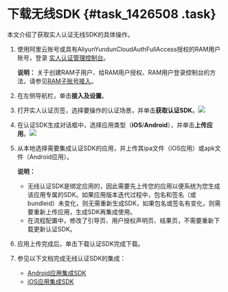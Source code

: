 # 下载无线SDK {#task_1426508 .task}

本文介绍了获取实人认证无线SDK的具体操作。

1.  使用阿里云账号或具有AliyunYundunCloudAuthFullAccess授权的RAM用户账号，登录 [实人认证管理控制台](https://yundunnext.console.aliyun.com/?p=cloudauth#/settings)。 

    **说明：** 关于创建RAM子用户、给RAM用户授权、RAM用户登录控制台的方法，请参见[RAM子账号接入](cn.zh-CN/实人认证/集成指南/服务端接入/RAM子账号接入.md#)。

2.  在左侧导航栏，单击**接入及设置**。
3.  打开实人认证页签，选择要操作的认证场景，并单击**获取认证SDK**。![](http://static-aliyun-doc.oss-cn-hangzhou.aliyuncs.com/assets/img/1135434/156568993353975_zh-CN.png)


4.  在认证SDK生成对话框中，选择应用类型（**iOS**/**Android**），并单击**上传应用**。![](http://static-aliyun-doc.oss-cn-hangzhou.aliyuncs.com/assets/img/1135434/156568993353976_zh-CN.png)


5.  从本地选择需要集成认证SDK的应用，并上传其ipa文件（iOS应用）或apk文件（Android应用）。 

    **说明：** 

    -   无线认证SDK是绑定应用的，因此需要先上传您的应用以便系统为您生成该应用专属的SDK。如果应用版本迭代过程中，包名和签名（或bundleid）未变化，则无需重新生成SDK，如果包名或签名有变化，则需要重新上传应用，生成SDK再集成使用。
    -   在流程配置中，修改了引导页、用户授权声明页、结果页，不需要重新下载更新认证SDK。
6.  应用上传完成后，单击下载认证SDK完成下载。
7.  参见以下文档完成无线认证SDK的集成： 
    -   [Android应用集成SDK](cn.zh-CN/实人认证/集成指南/无线SDK接入/Android集成.md#)
    -   [iOS应用集成SDK](cn.zh-CN/实人认证/集成指南/无线SDK接入/iOS集成.md#)

